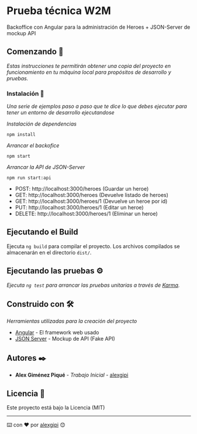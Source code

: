# Prueba técnica W2M

Backoffice con Angular para la administración de Heroes + JSON-Server de mockup API

## Comenzando 🚀

_Estas instrucciones te permitirán obtener una copia del proyecto en funcionamiento en tu máquina local para propósitos de desarrollo y pruebas._

### Instalación 🔧

_Una serie de ejemplos paso a paso que te dice lo que debes ejecutar para tener un entorno de desarrollo ejecutandose_

_Instalación de dependencias_

```
npm install
```

_Arrancar el backofice_

```
npm start
```

_Arrancar la API de JSON-Server_

```
npm run start:api
```

* POST: http://localhost:3000/heroes (Guardar un heroe)
* GET: http://localhost:3000/heroes (Devuelve listado de heroes)
* GET: http://localhost:3000/heroes/1 (Devuelve un heroe por id)
* PUT: http://localhost:3000/heroes/1 (Editar un heroe)
* DELETE: http://localhost:3000/heroes/1 (Eliminar un heroe)

## Ejecutando el Build

Ejecuta `ng build` para compilar el proyecto. Los archivos compilados se almacenarán en el directorio `dist/`.

## Ejecutando las pruebas ⚙️

_Ejecuta `ng test` para arrancar las pruebas unitarias a través de [Karma](https://karma-runner.github.io)._


## Construido con 🛠️

_Herramientas utilizadas para la creación del proyecto_
* [Angular](http://www.dropwizard.io/1.0.2/docs/) - El framework web usado
* [JSON Server](https://github.com/typicode/json-server) - Mockup de API (Fake API)


## Autores ✒️

* **Alex Giménez Piqué** - *Trabajo Inicial* - [alexgipi](https://github.com/alexgipi)

## Licencia 📄

Este proyecto está bajo la Licencia (MIT)

---
⌨️ con ❤️ por [alexgipi](https://github.com/alexgipi) 😊
